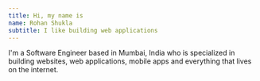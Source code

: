 ```yaml
---
title: Hi, my name is
name: Rohan Shukla
subtitle: I like building web applications
---
```


I'm a Software Engineer based in Mumbai, India who is specialized in building websites, web applications, mobile apps and everything that lives on the internet.
